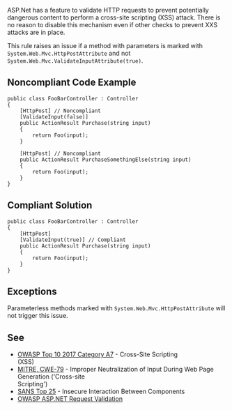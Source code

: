 
ASP.Net has a feature to validate HTTP requests to prevent potentially dangerous content to perform a cross-site scripting (XSS) attack. There is no reason to disable this mechanism even if other checks to prevent XXS attacks are in place.

This rule raises an issue if a method with parameters is marked with `System.Web.Mvc.HttpPostAttribute` and not `System.Web.Mvc.ValidateInputAttribute(true)`.

## Noncompliant Code Example


    public class FooBarController : Controller
    {
        [HttpPost] // Noncompliant
        [ValidateInput(false)]
        public ActionResult Purchase(string input)
        {
            return Foo(input);
        }
    
        [HttpPost] // Noncompliant
        public ActionResult PurchaseSomethingElse(string input)
        {
            return Foo(input);
        }
    }


## Compliant Solution


    public class FooBarController : Controller
    {
        [HttpPost]
        [ValidateInput(true)] // Compliant
        public ActionResult Purchase(string input)
        {
            return Foo(input);
        }
    }


## Exceptions

Parameterless methods marked with `System.Web.Mvc.HttpPostAttribute` will not trigger this issue.

## See

- [OWASP Top 10 2017 Category A7](https://www.owasp.org/index.php/Top_10-2017_A7-Cross-Site_Scripting_%28XSS%29) - Cross-Site Scripting<br>  (XSS)
- [MITRE, CWE-79](http://cwe.mitre.org/data/definitions/79) - Improper Neutralization of Input During Web Page Generation ('Cross-site<br>  Scripting')
- [SANS Top 25](https://www.sans.org/top25-software-errors/#cat1) - Insecure Interaction Between Components
- [OWASP ASP.NET Request Validation](https://www.owasp.org/index.php/ASP.NET_Request_Validation)

